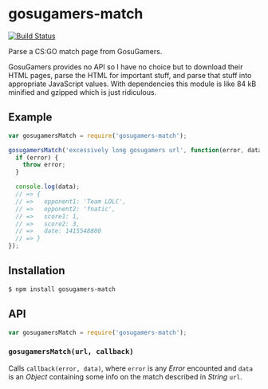 # gosugamers-match

[![Build Status][travis-svg]][travis]

Parse a CS:GO match page from GosuGamers.

GosuGamers provides no API so I have no choice but to download their HTML pages,
parse the HTML for important stuff, and parse that stuff into appropriate
JavaScript values. With dependencies this module is like 84 kB minified and
gzipped which is just ridiculous.

## Example

``` javascript
var gosugamersMatch = require('gosugamers-match');

gosugamersMatch('excessively long gosugamers url', function(error, data) {
  if (error) {
    throw error;
  }

  console.log(data);
  // => {
  // =>   opponent1: 'Team LDLC',
  // =>   opponent2: 'fnatic',
  // =>   score1: 1,
  // =>   score2: 3,
  // =>   date: 1415548800
  // => }
});
```

## Installation

``` bash
$ npm install gosugamers-match
```

## API

``` javascript
var gosugamersMatch = require('gosugamers-match');
```

### `gosugamersMatch(url, callback)`

Calls `callback(error, data)`, where `error` is any _Error_ encounted and `data`
is an _Object_ containing some info on the match described in _String_ `url`.


   [travis]: https://travis-ci.org/KenanY/gosugamers-match
   [travis-svg]: https://img.shields.io/travis/KenanY/gosugamers-match.svg